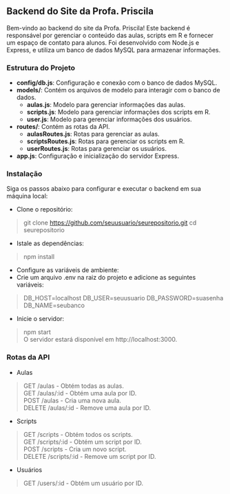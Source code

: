 ## Backend do Site da Profa. Priscila
Bem-vindo ao backend do site da Profa. Priscila! Este backend é responsável por gerenciar o conteúdo das aulas, scripts em R e fornecer um espaço de contato para alunos. Foi desenvolvido com Node.js e Express, e utiliza um banco de dados MySQL para armazenar informações.

### Estrutura do Projeto
- **config/db.js**: Configuração e conexão com o banco de dados MySQL.
- **models/**: Contém os arquivos de modelo para interagir com o banco de dados.
  - **aulas.js**: Modelo para gerenciar informações das aulas.
  - **scripts.js**: Modelo para gerenciar informações dos scripts em R.
  - **user.js**: Modelo para gerenciar informações dos usuários.
- **routes/**: Contém as rotas da API.
  - **aulasRoutes.js**: Rotas para gerenciar as aulas.
  - **scriptsRoutes.js**: Rotas para gerenciar os scripts em R.
  - **userRoutes.js**: Rotas para gerenciar os usuários.
- **app.js**: Configuração e inicialização do servidor Express.

### Instalação
Siga os passos abaixo para configurar e executar o backend em sua máquina local:  

- Clone o repositório:
> git clone https://github.com/seuusuario/seurepositorio.git
> cd seurepositorio
- Istale as dependências:
> npm install
- Configure as variáveis de ambiente:
- Crie um arquivo .env na raiz do projeto e adicione as seguintes variáveis:
> DB_HOST=localhost
> DB_USER=seuusuario
> DB_PASSWORD=suasenha
> DB_NAME=seubanco
- Inicie o servidor:
> npm start  
O servidor estará disponível em http://localhost:3000.  

### Rotas da API
- Aulas
> GET /aulas - Obtém todas as aulas.  
> GET /aulas/:id - Obtém uma aula por ID.  
> POST /aulas - Cria uma nova aula.  
> DELETE /aulas/:id - Remove uma aula por ID.  
- Scripts
> GET /scripts - Obtém todos os scripts.  
> GET /scripts/:id - Obtém um script por ID.  
> POST /scripts - Cria um novo script.  
> DELETE /scripts/:id - Remove um script por ID.  
- Usuários
> GET /users/:id - Obtém um usuário por ID.  
